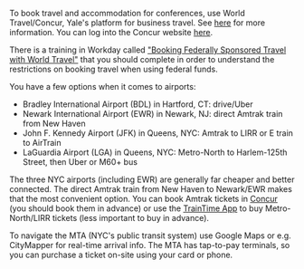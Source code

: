 To book travel and accommodation for conferences, use World Travel/Concur, Yale's platform for business travel. See [here](https://your.yale.edu/work-yale/campus-services/yale-travel-management) for more information. You can log into the Concur website [here](https://concur.yale.edu/).

There is a training in Workday called ["Booking Federally Sponsored Travel with World Travel"](https://www.myworkday.com/yale/learning/course/1e7e093ab7a21001abc67bad56c90001?type=9882927d138b100019b928e75843018d&record=00f9b09f318e102c62781e428a3d0001) that you should complete in order to understand the restrictions on booking travel when using federal funds.

You have a few options when it comes to airports:
- Bradley International Airport (BDL) in Hartford, CT: drive/Uber
- Newark International Airport (EWR) in Newark, NJ: direct Amtrak train from New Haven
- John F. Kennedy Airport (JFK) in Queens, NYC: Amtrak to LIRR or E train to AirTrain
- LaGuardia Airport (LGA) in Queens, NYC: Metro-North to Harlem-125th Street, then Uber or M60+ bus

The three NYC airports (including EWR) are generally far cheaper and better connected. The direct Amtrak train from New Haven to Newark/EWR makes that the most convenient option. You can book Amtrak tickets in [Concur](https://concur.yale.edu/) (you should book them in advance) or use the [TrainTime App](https://www.mta.info/traintime) to buy Metro-North/LIRR tickets (less important to buy in advance).

To navigate the MTA (NYC's public transit system) use Google Maps or e.g. CityMapper for real-time arrival info. The MTA has tap-to-pay terminals, so you can purchase a ticket on-site using your card or phone.